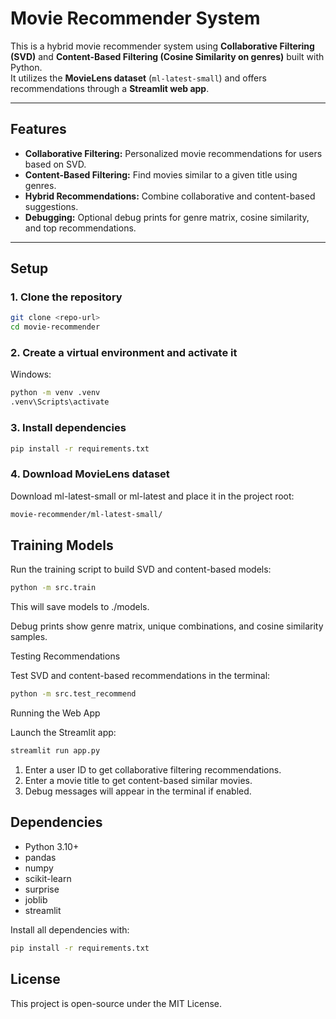 # Movie Recommender System

This is a hybrid movie recommender system using **Collaborative Filtering (SVD)** and **Content-Based Filtering (Cosine Similarity on genres)** built with Python.  
It utilizes the **MovieLens dataset** (`ml-latest-small`) and offers recommendations through a **Streamlit web app**.

---

## Features

- **Collaborative Filtering:** Personalized movie recommendations for users based on SVD.  
- **Content-Based Filtering:** Find movies similar to a given title using genres.  
- **Hybrid Recommendations:** Combine collaborative and content-based suggestions.  
- **Debugging:** Optional debug prints for genre matrix, cosine similarity, and top recommendations.

---

## Setup

### 1. Clone the repository

```bash
git clone <repo-url>
cd movie-recommender
```
### 2. Create a virtual environment and activate it

Windows:
```bash
python -m venv .venv
.venv\Scripts\activate
```

### 3. Install dependencies
```bash
pip install -r requirements.txt
```

### 4. Download MovieLens dataset

Download ml-latest-small or ml-latest and place it in the project root:
```bash
movie-recommender/ml-latest-small/
```
## Training Models

Run the training script to build SVD and content-based models:
```bash
python -m src.train
```

This will save models to ./models.

Debug prints show genre matrix, unique combinations, and cosine similarity samples.

Testing Recommendations

Test SVD and content-based recommendations in the terminal:
```bash
python -m src.test_recommend
```
Running the Web App

Launch the Streamlit app:
```bash
streamlit run app.py
```

1. Enter a user ID to get collaborative filtering recommendations.
2. Enter a movie title to get content-based similar movies.
3. Debug messages will appear in the terminal if enabled.

## Dependencies

- Python 3.10+
- pandas
- numpy
- scikit-learn
- surprise
- joblib
- streamlit

Install all dependencies with:
```bash
pip install -r requirements.txt
```

## License

This project is open-source under the MIT License.

